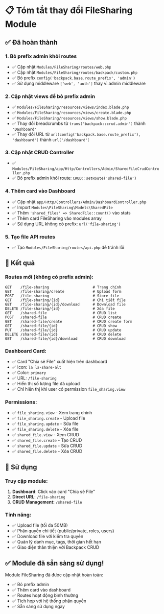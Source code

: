 # 📋 Tóm tắt thay đổi FileSharing Module

## ✅ Đã hoàn thành

### 1. **Bỏ prefix admin khỏi routes**
- ✅ Cập nhật `Modules/FileSharing/routes/web.php`
- ✅ Cập nhật `Modules/FileSharing/routes/backpack/custom.php`
- ✅ Bỏ prefix `config('backpack.base.route_prefix', 'admin')`
- ✅ Sử dụng middleware `['web', 'auth']` thay vì admin middleware

### 2. **Cập nhật views để bỏ prefix admin**
- ✅ `Modules/FileSharing/resources/views/index.blade.php`
- ✅ `Modules/FileSharing/resources/views/create.blade.php`
- ✅ `Modules/FileSharing/resources/views/show.blade.php`
- ✅ Thay đổi breadcrumbs từ `trans('backpack::crud.admin')` thành `'Dashboard'`
- ✅ Thay đổi URL từ `url(config('backpack.base.route_prefix'), 'dashboard')` thành `url('/dashboard')`

### 3. **Cập nhật CRUD Controller**
- ✅ `Modules/FileSharing/app/Http/Controllers/Admin/SharedFileCrudController.php`
- ✅ Bỏ prefix admin khỏi route: `CRUD::setRoute('shared-file')`

### 4. **Thêm card vào Dashboard**
- ✅ Cập nhật `app/Http/Controllers/Admin/DashboardController.php`
- ✅ Import `Modules\FileSharing\Models\SharedFile`
- ✅ Thêm `'shared_files' => SharedFile::count()` vào stats
- ✅ Thêm card FileSharing vào modules array
- ✅ Sử dụng URL không có prefix: `url('file-sharing')`

### 5. **Tạo file API routes**
- ✅ Tạo `Modules/FileSharing/routes/api.php` để tránh lỗi

## 🎯 **Kết quả**

### **Routes mới (không có prefix admin):**
```
GET    /file-sharing                    # Trang chính
GET    /file-sharing/create             # Upload form
POST   /file-sharing                    # Store file
GET    /file-sharing/{id}               # Chi tiết file
GET    /file-sharing/{id}/download      # Download file
DELETE /file-sharing/{id}               # Xóa file
GET    /shared-file                     # CRUD list
POST   /shared-file                     # CRUD create
GET    /shared-file/create              # CRUD create form
GET    /shared-file/{id}                # CRUD show
PUT    /shared-file/{id}                # CRUD update
DELETE /shared-file/{id}                # CRUD delete
GET    /shared-file/{id}/download       # CRUD download
```

### **Dashboard Card:**
- ✅ Card "Chia sẻ File" xuất hiện trên dashboard
- ✅ Icon: `la la-share-alt`
- ✅ Color: `primary`
- ✅ URL: `/file-sharing`
- ✅ Hiển thị số lượng file đã upload
- ✅ Chỉ hiển thị khi user có permission `file_sharing.view`

### **Permissions:**
- ✅ `file_sharing.view` - Xem trang chính
- ✅ `file_sharing.create` - Upload file
- ✅ `file_sharing.update` - Sửa file
- ✅ `file_sharing.delete` - Xóa file
- ✅ `shared_file.view` - Xem CRUD
- ✅ `shared_file.create` - Tạo CRUD
- ✅ `shared_file.update` - Sửa CRUD
- ✅ `shared_file.delete` - Xóa CRUD

## 🚀 **Sử dụng**

### **Truy cập module:**
1. **Dashboard**: Click vào card "Chia sẻ File"
2. **Direct URL**: `/file-sharing`
3. **CRUD Management**: `/shared-file`

### **Tính năng:**
- ✅ Upload file (tối đa 50MB)
- ✅ Phân quyền chi tiết (public/private, roles, users)
- ✅ Download file với kiểm tra quyền
- ✅ Quản lý danh mục, tags, thời gian hết hạn
- ✅ Giao diện thân thiện với Backpack CRUD

## ✅ **Module đã sẵn sàng sử dụng!**

Module FileSharing đã được cập nhật hoàn toàn:
- ✅ Bỏ prefix admin
- ✅ Thêm card vào dashboard
- ✅ Routes hoạt động bình thường
- ✅ Tích hợp với hệ thống phân quyền
- ✅ Sẵn sàng sử dụng ngay
